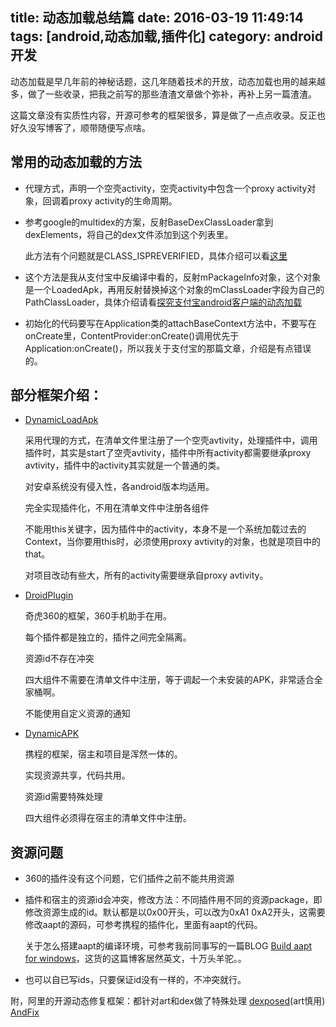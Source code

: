 title: 动态加载总结篇
date: 2016-03-19 11:49:14
tags: [android,动态加载,插件化]
category: android开发
---
动态加载是早几年前的神秘话题，这几年随着技术的开放，动态加载也用的越来越多，做了一些收录，把我之前写的那些渣渣文章做个弥补，再补上另一篇渣渣。

这篇文章没有实质性内容，开源可参考的框架很多，算是做了一点点收录。反正也好久没写博客了，顺带随便写点啥。


## 常用的动态加载的方法
* 代理方式，声明一个空壳activity，空壳activity中包含一个proxy activity对象，回调着proxy activity的生命周期。

* 参考google的multidex的方案，反射BaseDexClassLoader拿到dexElements，将自己的dex文件添加到这个列表里。

    此方法有个问题就是CLASS_ISPREVERIFIED，具体介绍可以看[这里](https://mp.weixin.qq.com/s?__biz=MzI1MTA1MzM2Nw==&mid=400118620&idx=1&sn=b4fdd5055731290eef12ad0d17f39d4a&scene=1&srcid=1106Imu9ZgwybID13e7y2nEi#wechat_redirect)

* 这个方法是我从支付宝中反编译中看的，反射mPackageInfo对象，这个对象是一个LoadedApk，再用反射替换掉这个对象的mClassLoader字段为自己的PathClassLoader，具体介绍请看[探究支付宝android客户端的动态加载](http://www.lephones.net/2014/09/29/alipay-dynamic_load/)

* 初始化的代码要写在Application类的attachBaseContext方法中，不要写在onCreate里，ContentProvider:onCreate()调用优先于Application:onCreate()，所以我关于支付宝的那篇文章，介绍是有点错误的。

## 部分框架介绍：

* [DynamicLoadApk](https://github.com/singwhatiwanna/dynamic-load-apk)

    采用代理的方式，在清单文件里注册了一个空壳avtivity，处理插件中，调用插件时，其实是start了空壳avtivity，插件中所有activity都需要继承proxy avtivity，插件中的activity其实就是一个普通的类。

    对安卓系统没有侵入性，各android版本均适用。

    完全实现插件化，不用在清单文件中注册各组件

    不能用this关键字，因为插件中的activity，本身不是一个系统加载过去的Context，当你要用this时，必须使用proxy avtivity的对象，也就是项目中的that。

    对项目改动有些大，所有的activity需要继承自proxy avtivity。


* [DroidPlugin](https://github.com/Qihoo360/DroidPlugin)

	奇虎360的框架，360手机助手在用。

    每个插件都是独立的，插件之间完全隔离。

    资源id不存在冲突

    四大组件不需要在清单文件中注册，等于调起一个未安装的APK，非常适合全家桶啊。

	不能使用自定义资源的通知

* [DynamicAPK](https://github.com/CtripMobile/DynamicAPK)

	携程的框架，宿主和项目是浑然一体的。

    实现资源共享，代码共用。

	资源id需要特殊处理

	四大组件必须得在宿主的清单文件中注册。

## 资源问题
* 360的插件没有这个问题，它们插件之前不能共用资源
* 插件和宿主的资源id会冲突，修改方法：不同插件用不同的资源package，即修改资源生成的id。默认都是以0x00开头，可以改为0xA1 0xA2开头，这需要修改aapt的源码，可参考携程的插件化，里面有aapt的代码。

	关于怎么搭建aapt的编译环境，可参考我前同事写的一篇BLOG [Build aapt for windows](http://blog.zanlabs.com/2015/09/04/build-aapt-for-windows/)，这货的这篇博客居然英文，十万头羊驼。。
* 也可以自已写ids，只要保证id没有一样的，不冲突就行。


附，阿里的开源动态修复框架：都针对art和dex做了特殊处理
[dexposed](https://github.com/alibaba/dexposed)(art慎用)
[AndFix](https://github.com/alibaba/AndFix)